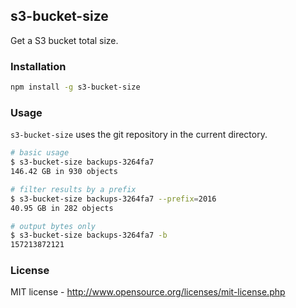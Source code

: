 ## s3-bucket-size

Get a S3 bucket total size.

### Installation

```bash
npm install -g s3-bucket-size
```

### Usage

`s3-bucket-size` uses the git repository in the current directory.

```bash
# basic usage
$ s3-bucket-size backups-3264fa7
146.42 GB in 930 objects

# filter results by a prefix
$ s3-bucket-size backups-3264fa7 --prefix=2016
40.95 GB in 282 objects

# output bytes only
$ s3-bucket-size backups-3264fa7 -b
157213872121
```

### License

MIT license - http://www.opensource.org/licenses/mit-license.php
